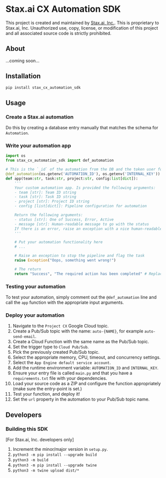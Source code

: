 # Stax.ai CX Automation SDK

This project is created and maintained by [Stax.ai, Inc.](https://stax.ai). This is proprietary to Stax.ai, Inc. Unauthorized use, copy, license, or modification of this project and all associated source code is strictly prohibited.

## About

...coming soon...

## Installation

```sh
pip install stax_cx_automation_sdk
```

## Usage

### Create a Stax.ai automation

Do this by creating a database entry manually that matches the schema for `Automation`.

### Write your automation app

```py
import os
from stax_cx_automation_sdk import def_automation

# This is the `_id` of the automation from the DB and the token user for cross-internal system communication
@def_automation(os.getenv('AUTOMATION_ID'), os.getenv('INTERNAL_KEY'))
def app(team:str, task:str, project:str, config:list[dict]):
    '''
    Your custom automation app. Is provided the following arguments:
    - team [str]: Team ID string
    - task [str]: Task ID string
    - project [str]: Project ID string
    - config [list[dict]]: Pipeline configuration for automation

    Return the following arguments:
    - status [str]: One of Success, Error, Active
    - message [str]: Human-readable message to go with the status
    If there is an error, raise an exception with a nice human-readable error message to show up on the log.
    '''

    # Put your automation functionality here
    # ...

    # Raise an exception to stop the pipeline and flag the task
    raise Exception("Oops, something went wrong!")

    # The return 
    return "Success", "The required action has been completed" # Replace this with something more relevant, for example: 'Email sent to: naru@stax.ai'
```

### Testing your automation

To test your automation, simply comment out the `@def_automation` line and call the `app` function with the appropriate input arguments.

### Deploy your automation

1. Navigate to the `Project CX` Google Cloud topic.
2. Create a Pub/Sub topic with the name: `auto-{NAME}`, for example `auto-send-email`.
3. Create a Cloud Function with the same name as the Pub/Sub topic.
4. Set the trigger type to `Cloud Pub/Sub`.
5. Pick the previously created Pub/Sub topic.
6. Select the appropriate memory, CPU, timeout, and concurrency settings.
7. Select the `App Engine default service account`.
8. Add the runtime environment variable: `AUTOMATION_ID` and `INTERNAL_KEY`.
9. Ensure your entry file is called `main.py` and that you have a `requirements.txt` file with your dependencies.
10. Load your source code as a ZIP and configure the function appropriately (make sure the entry-point is set.)
11. Test your function, and deploy it!
12. Set the `url` property in the automation to your Pub/Sub topic name.

## Developers

### Building this SDK

[For Stax.ai, Inc. developers only]

1. Increment the minor/major version in `setup.py`.
2. `python3 -m pip install --upgrade build`
3. `python3 -m build`
4. `python3 -m pip install --upgrade twine`
5. `python3 -m twine upload dist/*`